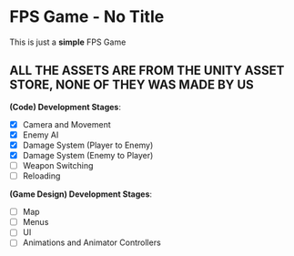 # FPS Game - No Title

This is just a **simple** FPS Game

## ALL THE ASSETS ARE FROM THE UNITY ASSET STORE, NONE OF THEY WAS MADE BY US

**(Code) Development Stages**:

- [x] Camera and Movement
- [x] Enemy AI
- [x] Damage System (Player to Enemy)
- [x] Damage System (Enemy to Player)
- [ ] Weapon Switching
- [ ] Reloading

**(Game Design) Development Stages**:

- [ ] Map
- [ ] Menus
- [ ] UI
- [ ] Animations and Animator Controllers
